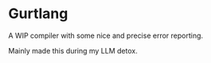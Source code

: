 # Gurtlang

A WIP compiler with some nice and precise error reporting.

Mainly made this during my LLM detox.
